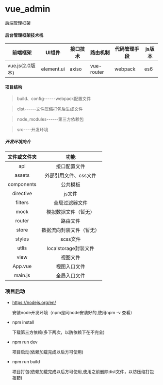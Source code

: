 # vue_admin
后端管理框架

#### 后台管理框架技术栈

| 前端框架          | UI组件       | 接口技术  | 路由机制       | 代码管理手段  | js版本 |
| ------------- | ---------- | ----- | ---------- | ------- | ---- |
| vue.js(2.0版本) | element.ui | axiso | vue-router | webpack | es6  |

#### 项目结构

> build、config------webpack配置文件

> dist------文件压缩打包后生成文件

> node_modules------第三方依赖包

> src----开发环境

##### 开发环境简介

|   文件或文件夹   |        功能        |
| :--------: | :--------------: |
|    api     |      接口配置文件      |
|   assets   |   外部引用文件、css文件   |
| components |       公共模板       |
| directive  |       js文件       |
|  filters   |     全局过滤器文件      |
|    mock    |    模拟数据文件（暂无）    |
|   router   |       路由文件       |
|   store    |   数据流向封装文件（暂无）   |
|   styles   |      scss文件      |
|   utlis    | localstorage封装文件 |
|    view    |       视图文件       |
|  App.vue   |      视图入口文件      |
|  main.js   |      全局入口文件      |

###  项目启动

- https://nodejs.org/en/

  安装node开发环境（npm是同node安装好的,使用npm -v 查看）

- npm install

  下载第三方依赖(多下两次，以防依赖下在不完全)


- npm run dev

  项目启动(依赖加载完成以后方可使用)


- npm run build

  项目打包(依赖加载完成以后方可使用,使用之前删除dist文件，以防压缩打包报错)


